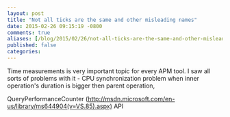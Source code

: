```yaml
---
layout: post
title: "Not all ticks are the same and other misleading names"
date: 2015-02-26 09:15:19 -0800
comments: true
aliases: [/blog/2015/02/26/not-all-ticks-are-the-same-and-other-misleading-names/]
published: false
categories: 
---
```

Time measurements is very important topic for every APM tool. I saw all sorts of problems with it - CPU synchronization problem when inner operation's duration is bigger then parent operation,  

QueryPerformanceCounter (http://msdn.microsoft.com/en-us/library/ms644904(v=VS.85).aspx) API